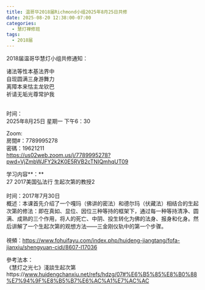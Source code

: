 ```yaml
---
title: 温哥华2018届Richmond小组2025年8月25日共修
date: 2025-08-20 12:38:00-07:00
categories:
  - 慧灯禅修班
tags:
  - 2018届
---
```

2018届温哥华慧灯小组共修通知：

诸法等性本基法界中\
自现圆满三身游舞力\
离障本来怙主龙钦巴\
祈请无垢光尊常护我

\
时间：\
2025年8月25日 星期一 下午6：30

Zoom:\
房間#：7789995278\
密碼：19621211\
https://us02web.zoom.us/j/7789995278?pwd=VjZmbWJFY2k2K0E5RVB2cTNIQmhqUT09

学习内容**：**\
27 2017美国弘法行 生起次第的教授2\
[](https://www.huidengchanxiu.net/5jx/3jgsd/22)\
时间：2017年7月30日\
概述：本课首先介绍了一个嘎玛（佛讲的密法）和德尔玛（伏藏法）相结合的生起次第的修法：即在真如、显位、因位三种等持的框架下，通过每一种等持清净、圆满、成熟的三个作用，将人的死亡、中阴、投生转化为佛的法身、报身和化身。然后讲解了一个生起次第的观想方法——三金刚仪轨中的第一个步骤。\
\
視頻：https://www.fohuifayu.com/index.php/huideng-jiangtang/fofa-jianxiu/shengyuan-cidi/8607-l17036

參考法本：\
《慧灯之光七》淺談生起次第https://www.huidengchanxiu.net/refs/hdzg/07#%E6%B5%85%E8%B0%88%E7%94%9F%E8%B5%B7%E6%AC%A1%E7%AC%AC
